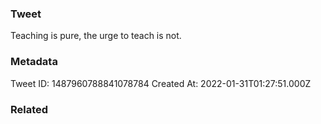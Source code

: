 ### Tweet
Teaching is pure, the urge to teach is not.

### Metadata
Tweet ID: 1487960788841078784
Created At: 2022-01-31T01:27:51.000Z

### Related


